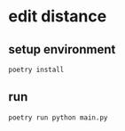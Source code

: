 # edit distance

## setup environment

```shell
poetry install
```

## run

```shell
poetry run python main.py
```
